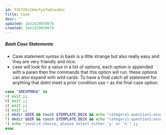 ```yaml
---
id: 73b720c2kmufyu7wb1ax8oi
title: Case
desc: ''
updated: 1641429050878
created: 1641429050878
---
```



##### Bash Case Statements

- Case statement syntax in bash is a little strange but also really easy and they are very friendly and nice.
- case will look for a value in a list of options, each option is appended with a paren then the commands that this option will run. these options can also expand with wild cards. To have a final catch all statement for anything that didnt meet a prior condition use `*` as the final case option.

```bash
case "$RESPONSE" in
n) exit ;;
N) exit ;;
q) exit ;;
Q) exit ;;
y) mkdir $DIR && touch $TEMPLATE_DECK && echo "category1:question1:answer1" >> $TEMPLATE_DECK && echo "category2:question2:answer2" >> $TEMPLATE_DECK && echo "category3:question3:answer3" >> $TEMPLATE_DECK && echo "$DIR_MADE_MSG" ;;
Y) mkdir $DIR && touch $TEMPLATE_DECK && echo "category1:question1:answer1" >> $TEMPLATE_DECK && echo "category2:question2:answer2" >> $TEMPLATE_DECK && echo "category3:question3:answer3" >> $TEMPLATE_DECK && echo "$DIR_MADE_MSG" ;;
*) echo "invalid choice, please select either 'y' or 'n'" ;;
esac
```
